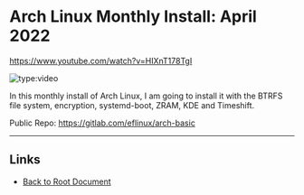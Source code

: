 # Arch Linux Monthly Install: April 2022

<https://www.youtube.com/watch?v=HIXnT178TgI>

![type:video](https://www.youtube.com/embed/HIXnT178TgI)

In this monthly install of Arch Linux, I am going to install it with the BTRFS file system, encryption, systemd-boot, ZRAM, KDE and Timeshift.

Public Repo: <https://gitlab.com/eflinux/arch-basic>

----
<!-- Footer Begins Here -->
## Links

- [Back to Root Document](../README.md)
